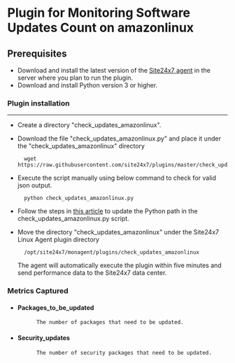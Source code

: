 # Plugin for Monitoring Software Updates Count on amazonlinux


## Prerequisites

- Download and install the latest version of the [Site24x7 agent](https://www.site24x7.com/app/client#/admin/inventory/add-monitor) in the server where you plan to run the plugin. 
- Download and install Python version 3 or higher.
  
### Plugin installation
---
 
- Create a directory "check_updates_amazonlinux".

- Download the file "check_updates_amazonlinux.py" and place it under the "check_updates_amazonlinux" directory
  
		wget https://raw.githubusercontent.com/site24x7/plugins/master/check_updates_amazonlinux/check_updates_amazonlinux.py
		
- Execute the script manually using below command to check for valid json output.

		python check_updates_amazonlinux.py
  
- Follow the steps in [this article](https://support.site24x7.com/portal/en/kb/articles/updating-python-path-in-a-plugin-script-for-linux-servers) to update the Python path in the check_updates_amazonlinux.py script.
		
- Move the directory "check_updates_amazonlinux" under the Site24x7 Linux Agent plugin directory

  		/opt/site24x7/monagent/plugins/check_updates_amazonlinux
	
  The agent will automatically execute the plugin within five minutes and send performance data to the Site24x7 data center.


### Metrics Captured

- #### Packages_to_be_updated
            The number of packages that need to be updated.
- #### Security_updates 
            The number of security packages that need to be updated.

